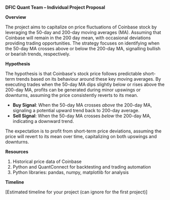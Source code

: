 **DFIC Quant Team – Individual Project Proposal**

**Overview**

The project aims to capitalize on price fluctuations of Coinbase stock by leveraging the 50-day and 200-day moving averages (MA). Assuming that Coinbase will remain in the 200 day mean, with occasional deviations providing trading opportunities. The strategy focuses on identifying when the 50-day MA crosses above or below the 200-day MA, signalling bullish or bearish trends, respectively.

**Hypothesis**

The hypothesis is that Coinbase's stock price follows predictable short-term trends based on its behaviour around these key moving averages. By executing trades when the 50-day MA dips slightly below or rises above the 200-day MA, profits can be generated during minor upswings or downturns, assuming the price consistently reverts to its mean.

- **Buy Signal**: When the 50-day MA crosses *above* the 200-day MA, signaling a potential upward trend back to 200-day average.
- **Sell Signal**: When the 50-day MA crosses *below* the 200-day MA, indicating a downward trend. 

The expectation is to profit from short-term price deviations, assuming the price will revert to its mean over time, capitalizing on both upswings and downturns.

**Resources**

1. Historical price data of Coinbase
1. Python and QuantConnect for backtesting and trading automation
1. Python libraries: pandas, numpy, matplotlib for analysis

**Timeline**

[Estimated timeline for your project (can ignore for the first project)]